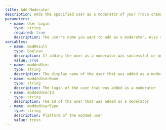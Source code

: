 ```yaml
---
title: Add Moderator
description: Adds the specified user as a moderator of your Trovo channel
parameters:
  - name: User Login
    type: string
    required: true
    description: The user's name you want to add as a moderator. Also supports %variables%
variables:
  - name: modResult
    type: boolean
    description: If adding the user as a moderator was successful or not
    value: True
  - name: moddedUser
    type: string
    description: The display name of the user that was added as a moderator
  - name: moddedUserName
    type: string
    description: The login of the user that was added as a moderator
  - name: moddedUserId
    type: string
    description: The ID of the user that was added as a moderator
  - name: moddedUserType
    type: string
    description: Platform of the modded user
    value: trovo
---
```

